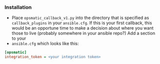 ### Installation

* Place `opsmatic_callback_v1.py` into the directory that is specified as
`callback_plugins` in your `ansible.cfg`. If this is your first callback, this
would be an opportune time to make a decision about where you want those to
live (probably somewhere in your ansible repo?) Add a section to your
* `ansible.cfg` which looks like this:

```ini
[opsmatic]
integration_token = <your integration token>
```
